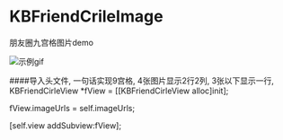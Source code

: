 # KBFriendCrileImage
朋友圈九宫格图片demo


![示例gif](http://i1.buimg.com/0a6007d10603ff5a.gif)


####导入头文件, 一句话实现9宫格, 4张图片显示2行2列, 3张以下显示一行,  
KBFriendCirleView *fView = [[KBFriendCirleView alloc]init];  

fView.imageUrls = self.imageUrls;  

[self.view addSubview:fView];
